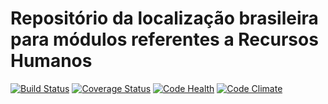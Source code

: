 # Repositório da localização brasileira para módulos referentes a Recursos Humanos

[![Build Status](https://travis-ci.org/odoo-brazil/odoo-brazil-hr.svg)](https://travis-ci.org/odoo-brazil/odoo-brazil-hr)
[![Coverage Status](https://coveralls.io/repos/odoo-brazil/odoo-brazil-hr/badge.svg?branch=8.0&service=github)](https://coveralls.io/github/odoo-brazil/odoo-brazil-hr?branch=8.0)
[![Code Health](https://landscape.io/github/odoo-brazil/odoo-brazil-hr/8.0/landscape.svg?style=flat)](https://landscape.io/github/odoo-brazil/odoo-brazil-hr/8.0)
[![Code Climate](https://codeclimate.com/github/odoo-brazil/odoo-brazil-hr/badges/gpa.svg)](https://codeclimate.com/github/odoo-brazil/odoo-brazil-hr)
